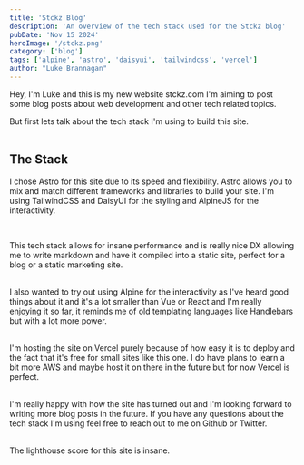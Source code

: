 ```yaml
---
title: 'Stckz Blog'
description: 'An overview of the tech stack used for the Stckz blog'
pubDate: 'Nov 15 2024'
heroImage: '/stckz.png'
category: ['blog']
tags: ['alpine', 'astro', 'daisyui', 'tailwindcss', 'vercel']
author: "Luke Brannagan"
---
```


Hey, I'm Luke and this is my new website stckz.com I'm aiming to post some blog posts about web development and other tech related topics. 
<br />

But first lets talk about the tech stack I'm using to build this site.
<br />
<br />

## The Stack


I chose Astro for this site due to its speed and flexibility. Astro allows you to mix and match different frameworks and libraries to build your site. I'm using TailwindCSS and DaisyUI for the styling and AlpineJS for the interactivity.

<br />

This tech stack allows for insane performance and is really nice DX allowing me to write markdown and have it compiled into a static site, perfect for a blog or a static marketing site.
<br />
<br />

I also wanted to try out using Alpine for the interactivity as I've heard good things about it and it's a lot smaller than Vue or React and I'm really enjoying it so far, it reminds me of old templating languages like Handlebars but with a lot more power.
<br />
<br />

I'm hosting the site on Vercel purely because of how easy it is to deploy and the fact that it's free for small sites like this one. I do have plans to learn a bit more AWS and maybe host it on there in the future but for now Vercel is perfect.
<br />
<br />

I'm really happy with how the site has turned out and I'm looking forward to writing more blog posts in the future. If you have any questions about the tech stack I'm using feel free to reach out to me on Github or Twitter.
<br />
<br />

The lighthouse score for this site is insane. 

